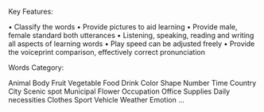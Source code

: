 Key Features:

• Classify the words
• Provide pictures to aid learning
• Provide male, female standard both utterances
• Listening, speaking, reading and writing all aspects of learning words
• Play speed can be adjusted freely
• Provide the voiceprint comparison, effectively correct pronunciation

Words Category:

Animal
Body
Fruit
Vegetable
Food
Drink
Color
Shape
Number
Time
Country
City
Scenic spot
Municipal
Flower
Occupation
Office Supplies
Daily necessities
Clothes
Sport
Vehicle
Weather
Emotion
...
